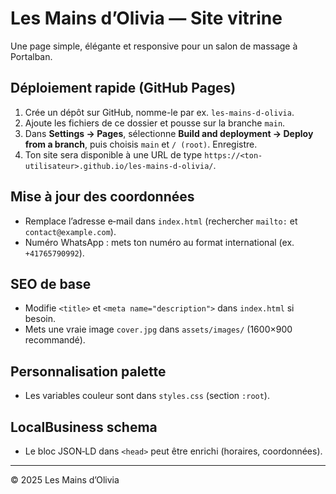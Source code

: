# Les Mains d’Olivia — Site vitrine

Une page simple, élégante et responsive pour un salon de massage à Portalban.

## Déploiement rapide (GitHub Pages)
1. Crée un dépôt sur GitHub, nomme-le par ex. `les-mains-d-olivia`.
2. Ajoute les fichiers de ce dossier et pousse sur la branche `main`.
3. Dans **Settings → Pages**, sélectionne **Build and deployment → Deploy from a branch**,
   puis choisis `main` et `/ (root)`. Enregistre.
4. Ton site sera disponible à une URL de type `https://<ton-utilisateur>.github.io/les-mains-d-olivia/`.

## Mise à jour des coordonnées
- Remplace l’adresse e‑mail dans `index.html` (rechercher `mailto:` et `contact@example.com`).
- Numéro WhatsApp : mets ton numéro au format international (ex. `+41765790992`).

## SEO de base
- Modifie `<title>` et `<meta name="description">` dans `index.html` si besoin.
- Mets une vraie image `cover.jpg` dans `assets/images/` (1600×900 recommandé).

## Personnalisation palette
- Les variables couleur sont dans `styles.css` (section `:root`).

## LocalBusiness schema
- Le bloc JSON‑LD dans `<head>` peut être enrichi (horaires, coordonnées).

---
© 2025 Les Mains d’Olivia
